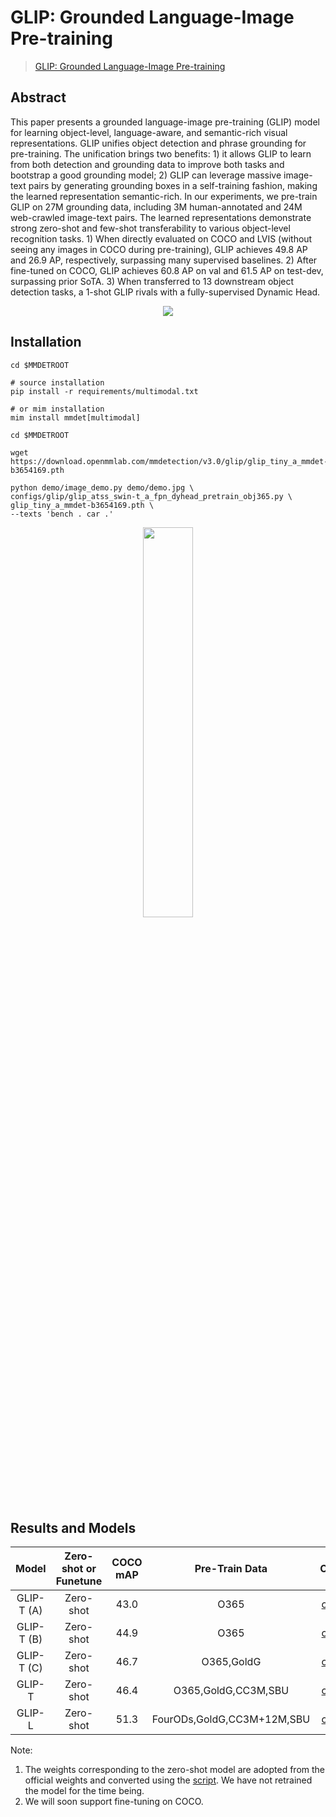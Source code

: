 # GLIP: Grounded Language-Image Pre-training

> [GLIP: Grounded Language-Image Pre-training](https://arxiv.org/abs/2112.03857)

<!-- [ALGORITHM] -->

## Abstract

This paper presents a grounded language-image pre-training (GLIP) model for learning object-level, language-aware, and semantic-rich visual representations. GLIP unifies object detection and phrase grounding for pre-training. The unification brings two benefits: 1) it allows GLIP to learn from both detection and grounding data to improve both tasks and bootstrap a good grounding model; 2) GLIP can leverage massive image-text pairs by generating grounding boxes in a self-training fashion, making the learned representation semantic-rich. In our experiments, we pre-train GLIP on 27M grounding data, including 3M human-annotated and 24M web-crawled image-text pairs. The learned representations demonstrate strong zero-shot and few-shot transferability to various object-level recognition tasks. 1) When directly evaluated on COCO and LVIS (without seeing any images in COCO during pre-training), GLIP achieves 49.8 AP and 26.9 AP, respectively, surpassing many supervised baselines. 2) After fine-tuned on COCO, GLIP achieves 60.8 AP on val and 61.5 AP on test-dev, surpassing prior SoTA. 3) When transferred to 13 downstream object detection tasks, a 1-shot GLIP rivals with a fully-supervised Dynamic Head.

<div align=center>
<img src="https://github.com/open-mmlab/mmyolo/assets/17425982/b87228d7-f000-4a5d-b103-fe535984417a"/>
</div>

## Installation

```shell
cd $MMDETROOT

# source installation
pip install -r requirements/multimodal.txt

# or mim installation
mim install mmdet[multimodal]
```

```shell
cd $MMDETROOT

wget https://download.openmmlab.com/mmdetection/v3.0/glip/glip_tiny_a_mmdet-b3654169.pth

python demo/image_demo.py demo/demo.jpg \
configs/glip/glip_atss_swin-t_a_fpn_dyhead_pretrain_obj365.py \
glip_tiny_a_mmdet-b3654169.pth \
--texts 'bench . car .'
```

<div align=center>
<img src="https://github.com/open-mmlab/mmdetection/assets/17425982/de370086-a5ae-4b77-8cbd-4592abf4afb0" width="40%"/>
</div>

## Results and Models

|   Model    | Zero-shot or Funetune | COCO mAP |       Pre-Train Data       |                                 Config                                  |                                           Download                                           |
| :--------: | :-------------------: | :------: | :------------------------: | :---------------------------------------------------------------------: | :------------------------------------------------------------------------------------------: |
| GLIP-T (A) |       Zero-shot       |   43.0   |            O365            |       [config](glip_atss_swin-t_a_fpn_dyhead_pretrain_obj365.py)        | [model](https://download.openmmlab.com/mmdetection/v3.0/glip/glip_tiny_a_mmdet-b3654169.pth) |
| GLIP-T (B) |       Zero-shot       |   44.9   |            O365            |       [config](glip_atss_swin-t_b_fpn_dyhead_pretrain_obj365.py)        | [model](https://download.openmmlab.com/mmdetection/v3.0/glip/glip_tiny_b_mmdet-6dfbd102.pth) |
| GLIP-T (C) |       Zero-shot       |   46.7   |         O365,GoldG         |    [config](glip_atss_swin-t_c_fpn_dyhead_pretrain_obj365-goldg.py)     | [model](https://download.openmmlab.com/mmdetection/v3.0/glip/glip_tiny_c_mmdet-2fc427dd.pth) |
|   GLIP-T   |       Zero-shot       |   46.4   |    O365,GoldG,CC3M,SBU     | [config](glip_atss_swin-t_fpn_dyhead_pretrain_obj365-goldg-cc3m-sub.py) |  [model](https://download.openmmlab.com/mmdetection/v3.0/glip/glip_tiny_mmdet-c24ce662.pth)  |
|   GLIP-L   |       Zero-shot       |   51.3   | FourODs,GoldG,CC3M+12M,SBU |       [config](glip_atss_swin-l_fpn_dyhead_pretrain_mixeddata.py)       |   [model](https://download.openmmlab.com/mmdetection/v3.0/glip/glip_l_mmdet-abfe026b.pth)    |

Note:

1. The weights corresponding to the zero-shot model are adopted from the official weights and converted using the [script](../../tools/model_converters/glip_to_mmdet.py). We have not retrained the model for the time being.
2. We will soon support fine-tuning on COCO.
